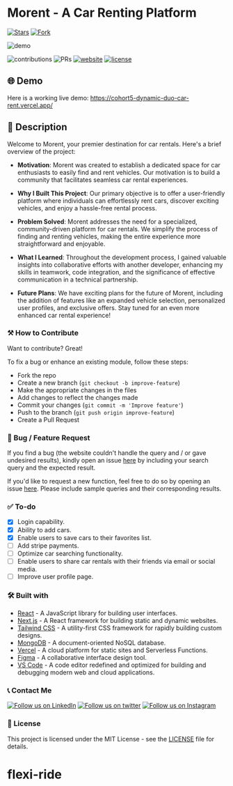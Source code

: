 # Morent - A Car Renting Platform

<!-- [![Latest release](https://img.shields.io/github/v/release/TyeStanley/dev-overflow?label=Latest%20release&style=social)](https://cohort5-dynamic-duo-car-rent.vercel.app/)
[![GitHub commits](https://img.shields.io/github/commits-since/TyeStanley/dev-overflow/v1.5.0.svg?style=social)](https://cohort5-dynamic-duo-car-rent.vercel.app/) -->

[![Stars](https://img.shields.io/github/stars/TyeStanley/dev-overflow?style=social)](https://cohort5-dynamic-duo-car-rent.vercel.app/)
[![Fork](https://img.shields.io/github/forks/TyeStanley/dev-overflow?style=social)](https://cohort5-dynamic-duo-car-rent.vercel.app/)

![demo](https://cdn.discordapp.com/attachments/571883066017185802/1179540640309203095/morentpohoto.PNG?ex=657a27d3&is=6567b2d3&hm=664910771706255ed17346a0bcb5e694900b6a26a51e08b7effdd26ee7ecc714&)

![contributions](https://img.shields.io/badge/all_contributors-1-orange.svg)
![PRs](https://img.shields.io/badge/PRs-welcome-ff69b4.svg?style=shields)
[![website](https://img.shields.io/website-up-down-green-red/http/shields.io.svg)](https://cohort5-dynamic-duo-car-rent.vercel.app/)
[![license](https://img.shields.io/badge/license-MIT-blue.svg)](LICENSE)

## 🌐 Demo

Here is a working live demo: https://cohort5-dynamic-duo-car-rent.vercel.app/

## 📝 Description

Welcome to Morent, your premier destination for car rentals. Here's a brief overview of the project:

- **Motivation**: Morent was created to establish a dedicated space for car enthusiasts to easily find and rent vehicles. Our motivation is to build a community that facilitates seamless car rental experiences.

- **Why I Built This Project**: Our primary objective is to offer a user-friendly platform where individuals can effortlessly rent cars, discover exciting vehicles, and enjoy a hassle-free rental process.

- **Problem Solved**: Morent addresses the need for a specialized, community-driven platform for car rentals. We simplify the process of finding and renting vehicles, making the entire experience more straightforward and enjoyable.

- **What I Learned**: Throughout the development process, I gained valuable insights into collaborative efforts with another developer, enhancing my skills in teamwork, code integration, and the significance of effective communication in a technical partnership.

- **Future Plans**: We have exciting plans for the future of Morent, including the addition of features like an expanded vehicle selection, personalized user profiles, and exclusive offers. Stay tuned for an even more enhanced car rental experience!

### ⚒️ How to Contribute

Want to contribute? Great!

To fix a bug or enhance an existing module, follow these steps:

- Fork the repo
- Create a new branch (`git checkout -b improve-feature`)
- Make the appropriate changes in the files
- Add changes to reflect the changes made
- Commit your changes (`git commit -m 'Improve feature'`)
- Push to the branch (`git push origin improve-feature`)
- Create a Pull Request

### 📩 Bug / Feature Request

If you find a bug (the website couldn't handle the query and / or gave undesired results), kindly open an issue [here](https://github.com/TyeStanley/dev-overflow/issues/new) by including your search query and the expected result.

If you'd like to request a new function, feel free to do so by opening an issue [here](https://github.com/TyeStanley/dev-overflow/issues/new). Please include sample queries and their corresponding results.

### ✅ To-do

- [x] Login capability.
- [x] Ability to add cars.
- [x] Enable users to save cars to their favorites list.
- [ ] Add stripe payments.
- [ ] Optimize car searching functionality.
- [ ] Enable users to share car rentals with their friends via email or social media.
- [ ] Improve user profile page.

### 🛠️ Built with

- [React](https://reactjs.org/) - A JavaScript library for building user interfaces.
- [Next.js](https://nextjs.org/) - A React framework for building static and dynamic websites.
- [Tailwind CSS](https://tailwindcss.com/) - A utility-first CSS framework for rapidly building custom designs.
- [MongoDB](https://www.mongodb.com/) - A document-oriented NoSQL database.
- [Vercel](https://vercel.com/) - A cloud platform for static sites and Serverless Functions.
- [Figma](https://www.figma.com/) - A collaborative interface design tool.
- [VS Code](https://code.visualstudio.com/) - A code editor redefined and optimized for building and debugging modern web and cloud applications.

### 📞 Contact Me

[![Follow us on LinkedIn](https://img.shields.io/badge/LinkedIn-TyeStanley-blue?style=flat&logo=linkedin&logoColor=b0c0c0&labelColor=363D44)](https://www.linkedin.com/in/tye-stanley/)
[![Follow us on twitter](https://img.shields.io/twitter/follow/tye_stanley.svg?style=social)](https://twitter.com/intent/follow?screen_name=tye_stanley)
[![Follow us on Instagram](https://img.shields.io/badge/Instagram-tstanley090-grey?style=flat&logo=instagram&logoColor=b0c0c0&labelColor=8134af)](https://www.instagram.com/tstanley090)

### 📜 License

This project is licensed under the MIT License - see the [LICENSE](LICENSE) file for details.
# flexi-ride
